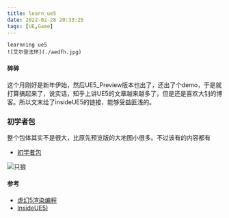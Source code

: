 ```yaml
---
title: learn_ue5
date: 2022-02-28 20:33:25
tags: [UE,Game]
---
```

```  
learnning ue5 
![艾尔登法环](./aedfh.jpg)
```
<!-- more -->
#### 碎碎
这个月刚好是新年伊始，然后UE5_Preview版本也出了，还出了个demo，于是就打算搞起来了，说实话，知乎上讲UE5的文章越来越多了，但是还是喜欢大钊的博客。所以文末给了insideUE5的链接，能够受益匪浅的。

### 初学者包
整个包体其实不是很大，比原先预览版的大地图小很多。不过该有的内容都有
* [初学者包](https://www.unrealengine.com/zh-CN/tech-blog/download-an-unreal-engine-5-early-access-game-starter-kit-featuring-a-small-robot)  

![只狼](./zhilang.jpg)

#### 参考  

* [虚幻5渲染编程](https://zhuanlan.zhihu.com/p/464013151)  
* [InsideUE5)](https://www.zhihu.com/column/insideue4)  
